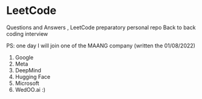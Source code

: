 # LeetCode
Questions and Answers , LeetCode preparatory personal repo 
Back to back coding interview 


PS: one day I will join one of the MAANG company (written the 01/08/2022)
1. Google
2. Meta
3. DeepMind
4. Hugging Face
5. Microsoft
6. WedOO.ai :)




